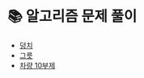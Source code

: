 # 📚 알고리즘 문제 풀이
- [덩치](https://github.com/devhaute/SwiftAlgorithm/tree/main/BodyType_2021.10.20)
- [그릇](https://github.com/devhaute/SwiftAlgorithm/tree/main/Bowl_2021.10.21)
- [차량 10부제](https://github.com/devhaute/SwiftAlgorithm/tree/main/RotationSystem_2021.10.24)


